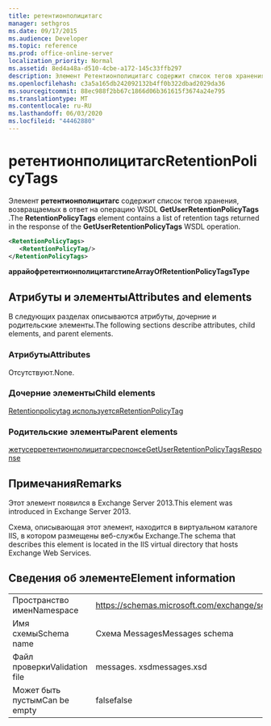 ```yaml
---
title: ретентионполицитагс
manager: sethgros
ms.date: 09/17/2015
ms.audience: Developer
ms.topic: reference
ms.prod: office-online-server
localization_priority: Normal
ms.assetid: 8ed4a48a-d510-4cbe-a172-145c33ffb297
description: Элемент Ретентионполицитагс содержит список тегов хранения, возвращаемых в ответ на операцию WSDL GetUserRetentionPolicyTags.
ms.openlocfilehash: c3a5a165db242092132b4ff0b322dbad2029da36
ms.sourcegitcommit: 88ec988f2bb67c1866d06b361615f3674a24e795
ms.translationtype: MT
ms.contentlocale: ru-RU
ms.lasthandoff: 06/03/2020
ms.locfileid: "44462880"
---
```

# <a name="retentionpolicytags"></a><span data-ttu-id="70f72-103">ретентионполицитагс</span><span class="sxs-lookup"><span data-stu-id="70f72-103">RetentionPolicyTags</span></span>

<span data-ttu-id="70f72-104">Элемент **ретентионполицитагс** содержит список тегов хранения, возвращаемых в ответ на операцию WSDL **GetUserRetentionPolicyTags** .</span><span class="sxs-lookup"><span data-stu-id="70f72-104">The **RetentionPolicyTags** element contains a list of retention tags returned in the response of the **GetUserRetentionPolicyTags** WSDL operation.</span></span> 
  
```XML
<RetentionPolicyTags>
   <RetentionPolicyTag/>
</RetentionPolicyTags>
```

 <span data-ttu-id="70f72-105">**аррайофретентионполицитагстипе**</span><span class="sxs-lookup"><span data-stu-id="70f72-105">**ArrayOfRetentionPolicyTagsType**</span></span>
## <a name="attributes-and-elements"></a><span data-ttu-id="70f72-106">Атрибуты и элементы</span><span class="sxs-lookup"><span data-stu-id="70f72-106">Attributes and elements</span></span>

<span data-ttu-id="70f72-107">В следующих разделах описываются атрибуты, дочерние и родительские элементы.</span><span class="sxs-lookup"><span data-stu-id="70f72-107">The following sections describe attributes, child elements, and parent elements.</span></span>
  
### <a name="attributes"></a><span data-ttu-id="70f72-108">Атрибуты</span><span class="sxs-lookup"><span data-stu-id="70f72-108">Attributes</span></span>

<span data-ttu-id="70f72-109">Отсутствуют.</span><span class="sxs-lookup"><span data-stu-id="70f72-109">None.</span></span>
  
### <a name="child-elements"></a><span data-ttu-id="70f72-110">Дочерние элементы</span><span class="sxs-lookup"><span data-stu-id="70f72-110">Child elements</span></span>

[<span data-ttu-id="70f72-111">Retentionpolicytag используется</span><span class="sxs-lookup"><span data-stu-id="70f72-111">RetentionPolicyTag</span></span>](retentionpolicytag.md)
  
### <a name="parent-elements"></a><span data-ttu-id="70f72-112">Родительские элементы</span><span class="sxs-lookup"><span data-stu-id="70f72-112">Parent elements</span></span>

[<span data-ttu-id="70f72-113">жетусерретентионполицитагсреспонсе</span><span class="sxs-lookup"><span data-stu-id="70f72-113">GetUserRetentionPolicyTagsResponse</span></span>](getuserretentionpolicytagsresponse.md)
  
## <a name="remarks"></a><span data-ttu-id="70f72-114">Примечания</span><span class="sxs-lookup"><span data-stu-id="70f72-114">Remarks</span></span>

<span data-ttu-id="70f72-115">Этот элемент появился в Exchange Server 2013.</span><span class="sxs-lookup"><span data-stu-id="70f72-115">This element was introduced in Exchange Server 2013.</span></span>
  
<span data-ttu-id="70f72-116">Схема, описывающая этот элемент, находится в виртуальном каталоге IIS, в котором размещены веб-службы Exchange.</span><span class="sxs-lookup"><span data-stu-id="70f72-116">The schema that describes this element is located in the IIS virtual directory that hosts Exchange Web Services.</span></span>
  
## <a name="element-information"></a><span data-ttu-id="70f72-117">Сведения об элементе</span><span class="sxs-lookup"><span data-stu-id="70f72-117">Element information</span></span>

|||
|:-----|:-----|
|<span data-ttu-id="70f72-118">Пространство имен</span><span class="sxs-lookup"><span data-stu-id="70f72-118">Namespace</span></span>  <br/> |https://schemas.microsoft.com/exchange/services/2006/messages  <br/> |
|<span data-ttu-id="70f72-119">Имя схемы</span><span class="sxs-lookup"><span data-stu-id="70f72-119">Schema name</span></span>  <br/> |<span data-ttu-id="70f72-120">Схема Messages</span><span class="sxs-lookup"><span data-stu-id="70f72-120">Messages schema</span></span>  <br/> |
|<span data-ttu-id="70f72-121">Файл проверки</span><span class="sxs-lookup"><span data-stu-id="70f72-121">Validation file</span></span>  <br/> |<span data-ttu-id="70f72-122">messages. xsd</span><span class="sxs-lookup"><span data-stu-id="70f72-122">messages.xsd</span></span>  <br/> |
|<span data-ttu-id="70f72-123">Может быть пустым</span><span class="sxs-lookup"><span data-stu-id="70f72-123">Can be empty</span></span>  <br/> |<span data-ttu-id="70f72-124">false</span><span class="sxs-lookup"><span data-stu-id="70f72-124">false</span></span>  <br/> |
   


